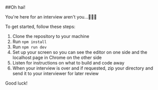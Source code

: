 ##Oh hai!

You're here for an interview aren't you...😬😬😬

To get started, follow these steps:

1. Clone the repository to your machine
2. Run `npm install`
3. Run `npm run dev`
4. Set up your screen so you can see the editor on one side and the localhost page in Chrome on the other side
5. Listen for instructions on what to build and code away
6. When your interview is over and if requested, zip your directory and send it to your interviewer for later review  

Good luck!
